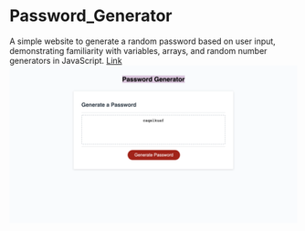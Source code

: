 # Password_Generator
A simple website to generate a random password based on user input, demonstrating familiarity with variables, arrays, and random number generators in JavaScript.
[Link](https://mjgross82.github.io/portfolio/index.html)
![screenshot](./Screenshot.png)